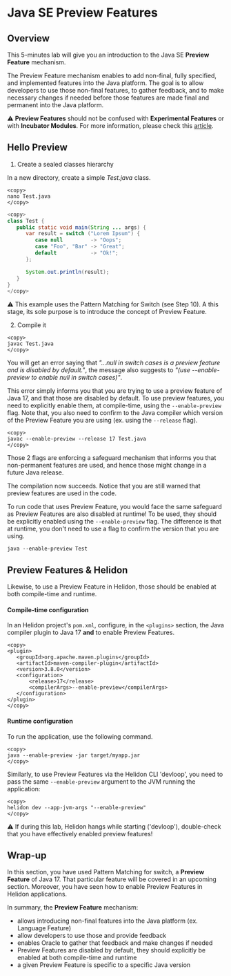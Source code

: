 # Java SE Preview Features

## Overview


This  5-minutes lab will give you an introduction to the Java SE **Preview Feature** mechanism.

The Preview Feature mechanism enables to add non-final, fully specified, and implemented features into the Java platform. The goal is to allow developers to use those non-final features, to gather feedback, and to make necessary changes if needed before those features are made final and permanent into the Java platform.

⚠️ **Preview Features** should not be confused with **Experimental Features** or with **Incubator Modules**. For more information, please check this [article](https://blogs.oracle.com/javamagazine/the-role-of-previews-in-java-14-java-15-java-16-and-beyond). 


## Hello Preview 


1. Create a sealed classes hierarchy

In a new directory, create a simple _Test.java_ class.

```nohighlight
<copy>
nano Test.java
</copy>
```

```java
<copy>
class Test {
   public static void main(String ... args) {
      var result = switch ("Lorem Ipsum") {
         case null         -> "Oops";
         case "Foo", "Bar" -> "Great";
         default           -> "Ok!";
      };

      System.out.println(result);
   }
}
</copy>
```

⚠️ This example uses the Pattern Matching for Switch (see Step 10). A this stage, its sole purpose is to introduce the concept of Preview Feature.

2. Compile it

```nohighlight
<copy>
javac Test.java
</copy>
```

You will get an error saying that _"...null in switch cases is a preview feature and is disabled by default."_, the message also suggests to  _"(use --enable-preview to enable null in switch cases)"_.

This error simply informs you that you are trying to use a preview feature of Java 17, and that those are disabled by default. To use preview features, you need to explicitly enable them, at compile-time, using the `--enable-preview` flag. Note that, you also need to confirm to the Java compiler which version of the Preview Feature you are using (ex. using the `--release` flag). 

```nohighlight
<copy>
javac --enable-preview --release 17 Test.java
</copy>
```

Those 2 flags are enforcing a safeguard mechanism that informs you that non-permanent features are used, and hence those might change in a future Java release.

The compilation now succeeds. Notice that you are still warned that preview features are used in the code.

To run code that uses Preview Feature, you would face the same safeguard as Preview Features are also disabled at runtime! To be used, they should be explicitly enabled using the `--enable-preview` flag. The difference is that at runtime, you don't need to use a flag to confirm the version that you are using.

```nohighlight
java --enable-preview Test
```

## Preview Features & Helidon

Likewise, to use a Preview Feature in Helidon, those should be enabled at both compile-time and runtime.

#### Compile-time configuration

In an Helidon project's `pom.xml`, configure, in the `<plugins>` section, the Java compiler plugin to Java 17 **and** to enable Preview Features.

```
<copy>
<plugin>
   <groupId>org.apache.maven.plugins</groupId>
   <artifactId>maven-compiler-plugin</artifactId>
   <version>3.8.0</version>
   <configuration>
       <release>17</release>
       <compilerArgs>--enable-preview</compilerArgs>
   </configuration>
</plugin>
</copy>
```



#### Runtime configuration

To run the application, use the following command.

```nohighlight
<copy>
java --enable-preview -jar target/myapp.jar
</copy>
```

Similarly, to use Preview Features via the Helidon CLI 'devloop', you need to pass the same `--enable-preview` argument to the JVM running the application:

```nohighlight
<copy>
helidon dev --app-jvm-args "--enable-preview"
</copy>
```

⚠️ If during this lab, Helidon hangs while starting ('devloop'), double-check that you have effectively enabled preview features! 


## Wrap-up

In this section, you have used Pattern Matching for switch, a **Preview Feature** of Java 17. That particular feature will be covered in an upcoming section. Moreover, you have seen how to enable Preview Features in Helidon applications.

In summary, the **Preview Feature** mechanism:
* allows introducing non-final features into the Java platform (ex. Language Feature)
* allow developers to use those and provide feedback
* enables Oracle to gather that feedback and make changes if needed
* Preview Features are disabled by default, they should explicitly be enabled at both compile-time and runtime
* a given Preview Feature is specific to a specific Java version


 
